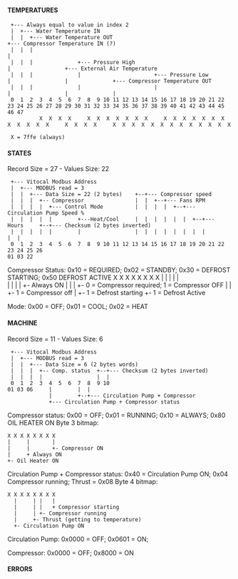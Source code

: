#### TEMPERATURES

```
 +--- Always equal to value in index 2
 |  +--- Water Temperature IN
 |  |  +--- Water Temperature OUT                                     +--- Compressor Temperature IN (?)
 |  |  |                                                              |
 |  |  |              +--- Pressure High                              |                 +--- External Air Temperature
 |  |  |              |                       +--- Pressure Low       |                 |              +--- Compressor Temperature OUT
 |  |  |              |                       |                       |                 |              |                    
 0  1  2  3  4  5  6  7  8  9 10 11 12 13 14 15 16 17 18 19 20 21 22 23 24 25 26 27 28 29 30 31 32 33 34 35 36 37 38 39 40 41 42 43 44 45 46 47
          X  X  X  X     X  X  X  X  X  X  X     X  X  X  X  X  X  X     X  X  X  X  X     X  X  X  X     X  X  X  X  X  X  X  X  X  X  X  X  X
          
 X = 7ffe (always)
```
#### STATES
Record Size = 27 - Values Size: 22
```
 +--- Vitocal Modbus Address
 |  +--- MODBUS read = 3
 |  |  +--- Data Size = 22 (2 bytes)    +--+--- Compressor speed
 |  |  |  +-- Compressor                |  |  +--+--- Fans RPM                                 
 |  |  |  |  +--- Control Mode          |  |  |  |  +--+--- Circulation Pump Speed % 
 |  |  |  |  |        +---Heat/Cool     |  |  |  |  |  |  +--+--- Hours     +--+--- Checksum (2 bytes inverted)   
 |  |  |  |  |        |                 |  |  |  |  |  |  |  |              |  |
 0  1  2  3  4  5  6  7  8  9 10 11 12 13 14 15 16 17 18 19 20 21 22 23 24 25 26
01 03 22 
```
Compressor Status: 0x10 = REQUIRED; 0x02 = STANDBY; 0x30 = DEFROST STARTING; 0x50 DEFROST ACTIVE
X X X X X X X X
  | | |     | |      
  | | |     | +- Always ON
  | | |     +- 0 = Compressor required; 1 = Compressor OFF
  | | +- 1 = Compressor off
  | +- 1 = Defrost starting
  +- 1 = Defrost Active

Mode: 0x00 = OFF; 0x01 = COOL; 0x02 = HEAT

#### MACHINE
Record Size = 11 - Values Size: 6
```
 +--- Vitocal Modbus Address
 |  +--- MODBUS read = 3
 |  |  +--- Data Size = 6 (2 bytes words)
 |  |  |  +-- Comp. status  +--+--- Checksum (2 bytes inverted)
 |  |  |  |                 |  | 
 0  1  2  3  4  5  6  7  8  9 10
01 03 06     |        |  |
             |        +--+--- Circulation Pump + Compressor
             +--- Circulation Pump + Compressor status           
```
Compressor status: 0x00 = OFF; 0x01 = RUNNING; 0x10 = ALWAYS; 0x80 OIL HEATER ON
Byte 3 bitmap:
```
X X X X X X X X
|     |       |      
|     |       +- Compressor ON 
|     + Always ON
+- Oil Heater ON
```
Circulation Pump + Compressor status: 0x40 = Circulation Pump ON; 0x04 Compressor running; Thrust = 0x08
Byte 4 bitmap:
```
X X X X X X X X
  |     | |   |
  |     | |   + Compressor starting
  |     | +- Compressor running
  |     +- Thrust (getting to temperature)  
  +- Circulation Pump ON
```
Circulation Pump: 0x0000 = OFF; 0x0601 = ON; 

Compressor: 0x0000 = OFF; 0x8000 = ON


#### ERRORS
